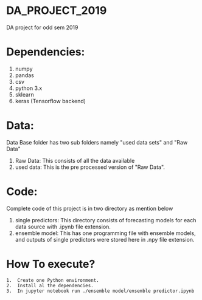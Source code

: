 # DA_PROJECT_2019
DA project for odd sem 2019

# Dependencies:
  1.  numpy
  2.  pandas
  3.  csv
  4.  python 3.x
  5.  sklearn
  6.  keras (Tensorflow backend)
  
# Data:
  Data Base folder has two sub folders namely "used data sets" and "Raw Data"
  1.  Raw Data:  This consists of all the data available 
  2.  used data: This is the pre processed version of "Raw Data".
  
# Code:
  Complete code of this project is in two directory as mention below
  1.  single predictors: This directory consists of forecasting models for each data source with .ipynb file extension.
  2.  ensemble model:    This has one programming file with ensemble models, and outputs of single predictors were stored here in .npy                              file extension.
  
# How To execute?
    1.  Create one Python environment.
    2.  Install al the dependencies.
    3.  In jupyter notebook run ./ensemble model/ensemble predictor.ipynb
